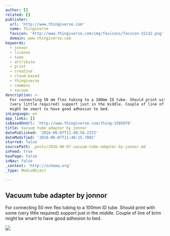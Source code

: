 ```yaml
---
author: []
related: []
publisher:
  url: 'http://www.thingiverse.com'
  name: Thingiverse
  favicon: 'http://www.thingiverse.com/img/favicons/favicon-32x32.png'
  domain: www.thingiverse.com
keywords:
  - jonnor
  - license
  - tube
  - attribute
  - print
  - creative
  - cloud-based
  - thingiverse
  - commons
  - vacuum
description: >-
  For connecting 50 mm flex tubing to a 100mm ID tube. Should print with some
  (very little required) support just in the middle. Couple of line of brim
  might be smart to have good adhesion to bed.
inLanguage: en
app_links: []
isBasedOnUrl: 'http://www.thingiverse.com/thing:1565878'
title: Vacuum tube adapter by jonnor
datePublished: '2016-06-07T11:48:58.237Z'
dateModified: '2016-06-07T11:40:15.700Z'
starred: false
sourcePath: _posts/2016-06-07-vacuum-tube-adapter-by-jonnor.md
inFeed: true
hasPage: false
inNav: false
_context: 'http://schema.org'
_type: MediaObject

---
```

<article style=""><h1>Vacuum tube adapter by jonnor</h1><p>For connecting 50 mm flex tubing to a 100mm ID tube. Should print with some (very little required) support just in the middle. Couple of line of brim might be smart to have good adhesion to bed.</p><img src="https://cdn.thingiverse.com/renders/17/b4/0b/49/bb/b4abc67a41538cd9a99254ca3a50f2db_preview_featured.jpg" /></article>